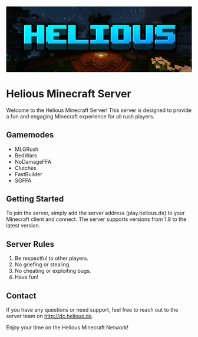 ![GitHub Banner](../GITHUB-BANNER.png)

# Helious Minecraft Server

Welcome to the Helious Minecraft Server! This server is designed to provide a fun and engaging Minecraft experience for all rush players.

## Gamemodes

- MLGRush
- BedWars
- NoDamageFFA
- Clutches
- FastBuilder
- SGFFA

## Getting Started

To join the server, simply add the server address (play.helious.de) to your Minecraft client and connect. The server supports versions from 1.8 to the latest version. 

## Server Rules

1. Be respectful to other players.
2. No griefing or stealing.
3. No cheating or exploiting bugs.
4. Have fun!

## Contact

If you have any questions or need support, feel free to reach out to the server team on http://dc.helious.de.

Enjoy your time on the Helious Minecraft Network!
